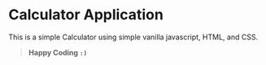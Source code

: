# Calculator Application 

This is a simple Calculator using simple vanilla javascript, HTML, and CSS.


> **Happy Coding `:)`**
